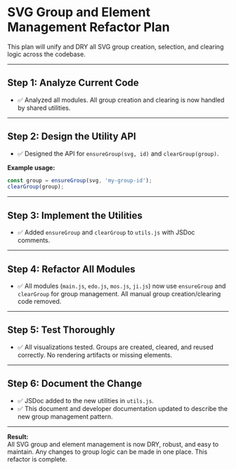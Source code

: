 # SVG Group and Element Management Refactor Plan

This plan will unify and DRY all SVG group creation, selection, and clearing logic across the codebase.

---

## Step 1: Analyze Current Code
- ✅ Analyzed all modules. All group creation and clearing is now handled by shared utilities.

---

## Step 2: Design the Utility API
- ✅ Designed the API for `ensureGroup(svg, id)` and `clearGroup(group)`.

**Example usage:**
```js
const group = ensureGroup(svg, 'my-group-id');
clearGroup(group);
```

---

## Step 3: Implement the Utilities
- ✅ Added `ensureGroup` and `clearGroup` to `utils.js` with JSDoc comments.

---

## Step 4: Refactor All Modules
- ✅ All modules (`main.js`, `edo.js`, `mos.js`, `ji.js`) now use `ensureGroup` and `clearGroup` for group management. All manual group creation/clearing code removed.

---

## Step 5: Test Thoroughly
- ✅ All visualizations tested. Groups are created, cleared, and reused correctly. No rendering artifacts or missing elements.

---

## Step 6: Document the Change
- ✅ JSDoc added to the new utilities in `utils.js`.
- ✅ This document and developer documentation updated to describe the new group management pattern.

---

**Result:**  
All SVG group and element management is now DRY, robust, and easy to maintain. Any changes to group logic can be made in one place. This refactor is complete.
